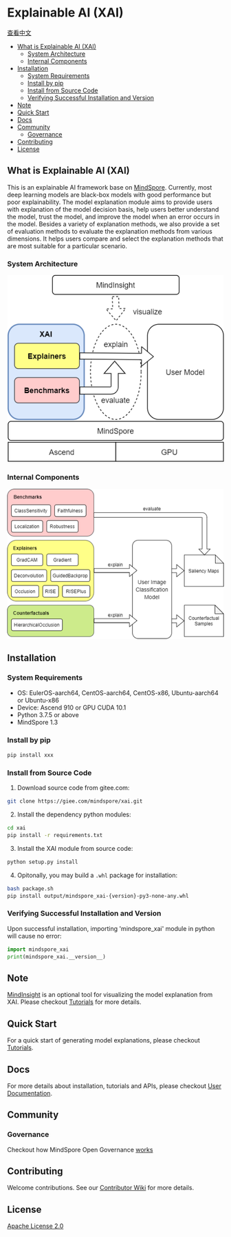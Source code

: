 # Explainable AI (XAI)

[查看中文](./README_CN.md)

<!-- TOC --->

- [What is Explainable AI (XAI)](#what-is-explainable-ai-xai)
    - [System Architecture](#system-architecture)
    - [Internal Components](#internal-components)
- [Installation](#installation)
    - [System Requirements](#system-requirements)
    - [Install by pip](#install-by-pip)
    - [Install from Source Code](#install-from-source-code)
    - [Verifying Successful Installation and Version](#verifying-successful-installation-and-version)
- [Note](#note)
- [Quick Start](#quick-start)
- [Docs](#docs)
- [Community](#community)
    - [Governance](#governance)
- [Contributing](#contributing)
- [License](#license)

<!-- /TOC -->

## What is Explainable AI (XAI)

This is an explainable AI framework base on [MindSpore](https://www.mindspore.cn/en). Currently, most deep learning models are black-box models with good performance but poor explainability. The model explanation module aims to provide users with explanation of the model decision basis, help users better understand the model, trust the model, and improve the model when an error occurs in the model. Besides a variety of explanation methods, we also provide a set of evaluation methods to evaluate the explanation methods from various dimensions. It helps users compare and select the explanation methods that are most suitable for a particular scenario.

### System Architecture

![sys_arch](./images/sys_arch_en.png)

### Internal Components

![internal](./images/internal_en.png)

## Installation

### System Requirements

- OS: EulerOS-aarch64, CentOS-aarch64, CentOS-x86, Ubuntu-aarch64 or Ubuntu-x86
- Device: Ascend 910 or GPU CUDA 10.1
- Python 3.7.5 or above
- MindSpore 1.3

### Install by pip

```bash
pip install xxx
```

### Install from Source Code

1. Download source code from gitee.com:

```bash
git clone https://giee.com/mindspore/xai.git
```

2. Install the dependency python modules:

```bash
cd xai
pip install -r requirements.txt
```

3. Install the XAI module from source code:

```bash
python setup.py install
```

4. Opitonally, you may build a `.whl` package for installation:

```bash
bash package.sh
pip install output/mindspore_xai-{version}-py3-none-any.whl
```

### Verifying Successful Installation and Version

Upon successful installation, importing 'mindspore_xai' module in python will cause no error:

```python
import mindspore_xai
print(mindspore_xai.__version__)
```

## Note

[MindInsight](https://gitee.com/mindspore/mindinsight/blob/master/README.md) is an optional tool for visualizing the model explanation from XAI. Please checkout [Tutorials](https://www.mindspore.cn/en) for more details.

## Quick Start

For a quick start of generating model explanations, please checkout [Tutorials](https://www.mindspore.cn/en).

## Docs

For more details about installation, tutorials and APIs, please checkout [User Documentation](https://www.mindspore.cn/en).

## Community

### Governance

Checkout how MindSpore Open Governance [works](<https://gitee.com/mindspore/community/blob/master/governance.md>)

## Contributing

Welcome contributions. See our [Contributor Wiki](https://gitee.com/mindspore/mindspore/blob/master/CONTRIBUTING.md) for more details.

## License

[Apache License 2.0](LICENSE)
